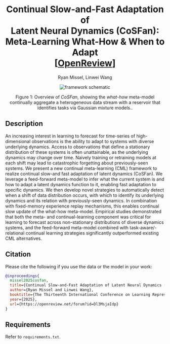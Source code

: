 <h1 align='center'>
  Continual Slow-and-Fast Adaptation of <br>
  Latent Neural Dynamics (CoSFan):<br> 
  Meta-Learning What-How & When to Adapt<br>
<!--   (ICLR 2023 Top-25%)<br> -->
  [<a href='https://openreview.net/forum?id=Dl3MsjaIdp'>OpenReview</a>]
</h1>

<p align='center'>Ryan Missel, Linwei Wang</p>

<p align='center'><img src="https://github.com/user-attachments/assets/20d4f32f-2802-4445-8105-394c850d2527" alt="framework schematic")/></p>
<p align='center'>Figure 1: Overview of <i>CoSFan</i>, showing the <i>what-how</i> meta-model continually aggregate a heterogeneous data stream with a reservoir that identifies tasks via Gaussian mixture models..</p>

## Description
An increasing interest in learning to forecast for time-series of high-dimensional observations is the ability to adapt to systems with diverse underlying dynamics. Access to observations that define a stationary distribution of these systems is often unattainable, as the underlying dynamics may change over time. Naively training or retraining models at each shift may lead to catastrophic forgetting about previously-seen systems. We present a new continual meta-learning (CML) framework to realize continual slow-and fast adaptation of latent dynamics (CoSFan). We leverage a feed-forward meta-model to infer what the current system is and how to adapt a latent dynamics function to it, enabling fast adaptation to specific dynamics. We then develop novel strategies to automatically detect when a shift of data distribution occurs, with which to identify its underlying dynamics and its relation with previously-seen dynamics. In combination with fixed-memory experience replay mechanisms, this enables continual slow update of the what-how meta-model. Empirical studies demonstrated that both the meta- and continual-learning component was critical for learning to forecast across non-stationary distributions of diverse dynamics systems, and the feed-forward meta-model combined with task-aware/-relational continual learning strategies significantly outperformed existing CML alternatives.

## Citation
Please cite the following if you use the data or the model in your work:
```bibtex
@inproceedings{
  missel2025cosfan,
  title={Continual Slow-and-Fast Adaptation of Latent Neural Dynamics (Co{SF}an): Meta-Learning What-How \& When to Adapt},
  author={Ryan Missel and Linwei Wang},
  booktitle={The Thirteenth International Conference on Learning Representations},
  year={2025},
  url={https://openreview.net/forum?id=Dl3MsjaIdp}
}
```

## Requirements
Refer to <code>requirements.txt</code>.
